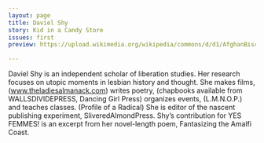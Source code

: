 ```yaml
---
layout: page
title: Daviel Shy
story: Kid in a Candy Store
issues: first
preview: https://upload.wikimedia.org/wikipedia/commons/d/d1/AfghanBiscuit.jpg

---
```


Daviel Shy is an independent scholar of liberation studies. Her research focuses on utopic moments in lesbian history and thought. She makes films, (www.theladiesalmanack.com) writes poetry, (chapbooks available from WALLSDIVIDEPRESS, Dancing Girl Press) organizes events, (L.M.N.O.P.) and teaches classes. (Profile of a Radical) She is editor of the nascent publishing experiment, SliveredAlmondPress. Shy’s contribution for YES FEMMES! is an excerpt from her novel-length poem, Fantasizing the Amalfi Coast. 

